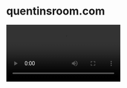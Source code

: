 # quentinsroom.com
<video autoplay loop id = "quentinsroom">

<source src = "quentinsroom.mp4" type = "video/mp4">

</video>

